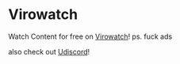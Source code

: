 <h1>Virowatch</h1>
Watch Content for free on <a href="https://saperan.github.io/Virowatch/">Virowatch</a>!
ps. fuck ads

also check out <a href="https://github.com/saperan/uDiscord">Udiscord</a>!
